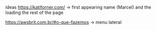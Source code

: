 ideas
https://katiforner.com/
-> first appearing name (Marcel) and the loading the rest of the page

https://awsbrit.com.br/#o-que-fazemos
-> menu lateral
